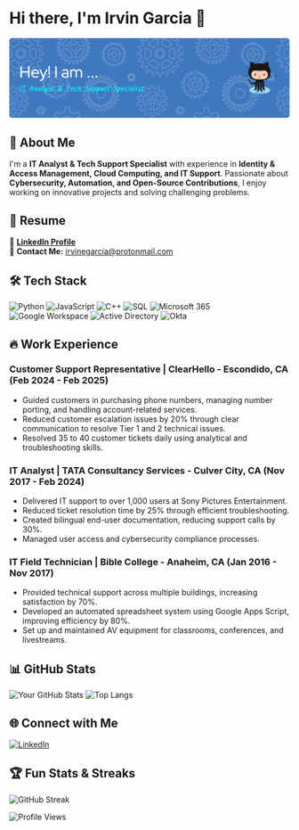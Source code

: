 # Hi there, I'm Irvin Garcia 👋

![Banner](https://github.com/igarciacoding/igarciacoding/blob/main/github-header-image.png)

## 🚀 About Me
I'm a **IT Analyst & Tech Support Specialist** with experience in **Identity & Access Management, Cloud Computing, and IT Support**. Passionate about **Cybersecurity, Automation, and Open-Source Contributions**, I enjoy working on innovative projects and solving challenging problems.

## 📄 Resume
💼 **[LinkedIn Profile](https://linkedin.com/in/garciairvin)**  
📧 **Contact Me:** irvinegarcia@protonmail.com

## 🛠️ Tech Stack
![Python](https://img.shields.io/badge/Python-3776AB?style=flat&logo=python&logoColor=white)
![JavaScript](https://img.shields.io/badge/JavaScript-F7DF1E?style=flat&logo=javascript&logoColor=black)
![C++](https://img.shields.io/badge/C++-00599C?style=flat&logo=c%2B%2B&logoColor=white)
![SQL](https://img.shields.io/badge/SQL-4479A1?style=flat&logo=postgresql&logoColor=white)
![Microsoft 365](https://img.shields.io/badge/Microsoft_365-D83B01?style=flat&logo=microsoft&logoColor=white)
![Google Workspace](https://img.shields.io/badge/Google_Workspace-4285F4?style=flat&logo=google&logoColor=white)
![Active Directory](https://img.shields.io/badge/Active_Directory-0078D4?style=flat&logo=microsoft&logoColor=white)
![Okta](https://img.shields.io/badge/Okta-007DC1?style=flat&logo=okta&logoColor=white)

## 🔥 Work Experience
### Customer Support Representative | ClearHello - Escondido, CA (Feb 2024 - Feb 2025)
- Guided customers in purchasing phone numbers, managing number porting, and handling account-related services.
- Reduced customer escalation issues by 20% through clear communication to resolve Tier 1 and 2 technical issues.
- Resolved 35 to 40 customer tickets daily using analytical and troubleshooting skills.

### IT Analyst | TATA Consultancy Services - Culver City, CA (Nov 2017 - Feb 2024)
- Delivered IT support to over 1,000 users at Sony Pictures Entertainment.
- Reduced ticket resolution time by 25% through efficient troubleshooting.
- Created bilingual end-user documentation, reducing support calls by 30%.
- Managed user access and cybersecurity compliance processes.

### IT Field Technician | Bible College - Anaheim, CA (Jan 2016 - Nov 2017)
- Provided technical support across multiple buildings, increasing satisfaction by 70%.
- Developed an automated spreadsheet system using Google Apps Script, improving efficiency by 80%.
- Set up and maintained AV equipment for classrooms, conferences, and livestreams.

## 📊 GitHub Stats
![Your GitHub Stats](https://github-readme-stats.vercel.app/api?username=yourusername&show_icons=true&theme=tokyonight)
![Top Langs](https://github-readme-stats.vercel.app/api/top-langs/?username=yourusername&layout=compact&theme=tokyonight)

## 🌐 Connect with Me
[![LinkedIn](https://img.shields.io/badge/LinkedIn-blue?style=flat&logo=linkedin)](https://linkedin.com/in/garciairvin)

## 🏆 Fun Stats & Streaks
![GitHub Streak](https://github-readme-streak-stats.herokuapp.com/?user=yourusername&theme=tokyonight)

![Profile Views](https://komarev.com/ghpvc/?username=yourusername)


<!---
igarciacoding/igarciacoding is a ✨ special ✨ repository because its `README.md` (this file) appears on your GitHub profile.
You can click the Preview link to take a look at your changes.
--->
